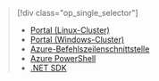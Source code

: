 > [!div class="op_single_selector"]
> * [Portal (Linux-Cluster)](../articles/hdinsight/hdinsight-administer-use-portal-linux.md)
> * [Portal (Windows-Cluster)](../articles/hdinsight/hdinsight-administer-use-management-portal.md)
> * [Azure-Befehlszeilenschnittstelle](../articles/hdinsight/hdinsight-administer-use-command-line.md)
> * [Azure PowerShell](../articles/hdinsight/hdinsight-administer-use-powershell.md)
> * [.NET SDK](../articles/hdinsight/hdinsight-administer-use-dotnet-sdk.md)
> 
> 

